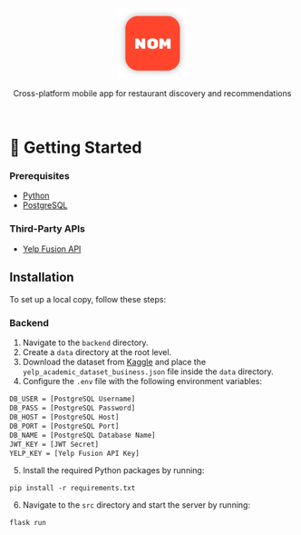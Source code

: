 <br>
<p align="center">
  <img src="./frontend/assets/gallery/logo.png" alt="Logo" width=125/>
</p>
<p align="center">
  Cross-platform mobile app for restaurant discovery and recommendations 
</p>
<br>

# 🚀 Getting Started

### Prerequisites

- [Python](https://www.python.org/downloads/)
- [PostgreSQL](https://www.postgresql.org/download/)

### Third-Party APIs
- [Yelp Fusion API](https://docs.developer.yelp.com/docs/fusion-intro)

## Installation
To set up a local copy, follow these steps:

### Backend
1. Navigate to the `backend` directory.
2. Create a `data` directory at the root level.
3. Download the dataset from [Kaggle](https://www.kaggle.com/datasets/yelp-dataset/yelp-dataset/versions/3) and place the `yelp_academic_dataset_business.json` file inside the `data` directory.
4. Configure the `.env` file with the following environment variables:
```
DB_USER = [PostgreSQL Username]  
DB_PASS = [PostgreSQL Password]  
DB_HOST = [PostgreSQL Host]  
DB_PORT = [PostgreSQL Port]  
DB_NAME = [PostgreSQL Database Name]  
JWT_KEY = [JWT Secret]  
YELP_KEY = [Yelp Fusion API Key]  
```
5. Install the required Python packages by running:
```
pip install -r requirements.txt
```
6. Navigate to the `src` directory and start the server by running:
```
flask run
```
